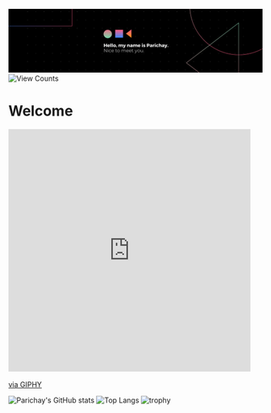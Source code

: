 [![Parichay's GitHub Banner](./src/banner.png)](https://www.linkedin.com/in/parichaysingh/)
![View Counts](https://komarev.com/ghpvc/?username=your-github-Parichay-Singh&color=red)

# Welcome
<iframe src="https://giphy.com/embed/H0meSxxaH5qBwJmQPt" width="480" height="480" frameBorder="0" class="giphy-embed" allowFullScreen></iframe><p><a href="https://giphy.com/stickers/fire-dogo-dog-hitting-a-pan-H0meSxxaH5qBwJmQPt">via GIPHY</a></p>

![Parichay's GitHub stats](https://github-readme-stats.vercel.app/api?username=Parichay-Singh)
![Top Langs](https://github-readme-stats.vercel.app/api/top-langs/?username=Parichay-Singh)
![trophy](https://github-profile-trophy.vercel.app/?username=Parichay-Singh&theme=nord)
